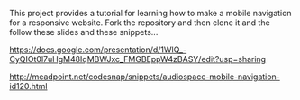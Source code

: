 This project provides a tutorial for learning how to make a mobile navigation for a responsive website. Fork the repository and then clone it and the follow these slides and these snippets...

https://docs.google.com/presentation/d/1WlQ_-CyQIOt0l7uHgM48IqMBWJxc_FMGBEppW4zBASY/edit?usp=sharing

http://meadpoint.net/codesnap/snippets/audiospace-mobile-navigation-id120.html